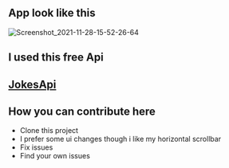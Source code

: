 ## App look like this

![Screenshot_2021-11-28-15-52-26-64](https://user-images.githubusercontent.com/70357675/143763567-d8018c20-a0f8-4d32-a0c4-d3f2f44ff590.jpg)

## I used this free Api

## [JokesApi](https://sv443.net/jokeapi/v2/?ref=apilist.fun)

## How you can contribute here
  - Clone this project
  - I prefer some ui changes though i like my horizontal scrollbar
  - Fix issues
  - Find your own issues



